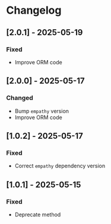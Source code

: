 
# Changelog


## [2.0.1] - 2025-05-19

### Fixed

- Improve ORM code


## [2.0.0] - 2025-05-17

### Changed

- Bump `empathy` version
- Improve ORM code


## [1.0.2] - 2025-05-17

### Fixed

- Correct `empathy` dependency version


## [1.0.1] - 2025-05-15

### Fixed

- Deprecate method
